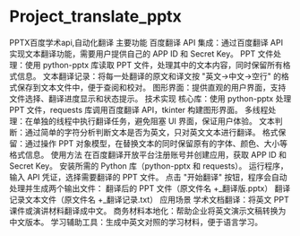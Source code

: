 # Project_translate_pptx
PPTX百度学术api,自动化翻译
主要功能
百度翻译 API 集成：通过百度翻译 API 实现文本翻译功能，需要用户提供自己的 APP ID 和 Secret Key。
PPT 文件处理：使用 python-pptx 库读取 PPT 文件，处理其中的文本内容，同时保留所有格式信息。
文本翻译记录：将每一处翻译的原文和译文按 "英文→中文→空行" 的格式保存到文本文件中，便于查阅和校对。
图形界面：提供直观的用户界面，支持文件选择、翻译进度显示和状态提示。
技术实现
核心库：使用 python-pptx 处理 PPT 文件，requests 库调用百度翻译 API，tkinter 构建图形界面。
多线程处理：在单独的线程中执行翻译任务，避免阻塞 UI 界面，保证用户体验。
文本判断：通过简单的字符分析判断文本是否为英文，只对英文文本进行翻译。
格式保留：通过操作 PPT 对象模型，在替换文本的同时保留原有的字体、颜色、大小等格式信息。
使用方法
在百度翻译开放平台注册账号并创建应用，获取 APP ID 和 Secret Key。
安装所需的 Python 库（python-pptx 和 requests）。
运行程序，输入 API 凭证，选择需要翻译的 PPT 文件。
点击 "开始翻译" 按钮，程序会自动处理并生成两个输出文件：
翻译后的 PPT 文件（原文件名 +_翻译版.pptx）
翻译记录文本文件（原文件名 +_翻译记录.txt）
应用场景
学术文档翻译：将英文 PPT 课件或演讲材料翻译成中文。
商务材料本地化：帮助企业将英文演示文稿转换为中文版本。
学习辅助工具：生成中英文对照的学习材料，便于语言学习。
